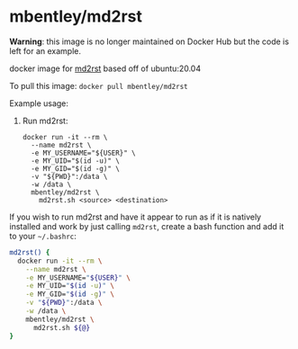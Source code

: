 # mbentley/md2rst

**Warning**: this image is no longer maintained on Docker Hub but the code is left for an example.

docker image for [md2rst](https://tox.readthedocs.io/en/latest/)
based off of ubuntu:20.04

To pull this image:
`docker pull mbentley/md2rst`

Example usage:

1. Run md2rst:

    ```
    docker run -it --rm \
      --name md2rst \
      -e MY_USERNAME="${USER}" \
      -e MY_UID="$(id -u)" \
      -e MY_GID="$(id -g)" \
      -v "${PWD}":/data \
      -w /data \
      mbentley/md2rst \
        md2rst.sh <source> <destination>
    ```

If you wish to run md2rst and have it appear to run as if it is natively installed and work by just calling `md2rst`, create a bash function and add it to your `~/.bashrc`:

```bash
md2rst() {
  docker run -it --rm \
    --name md2rst \
    -e MY_USERNAME="${USER}" \
    -e MY_UID="$(id -u)" \
    -e MY_GID="$(id -g)" \
    -v "${PWD}":/data \
    -w /data \
    mbentley/md2rst \
      md2rst.sh ${@}
}
```

